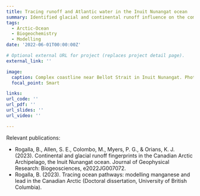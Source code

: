 ```yaml
---
title: Tracing runoff and Atlantic water in the Inuit Nunangat ocean
summary: Identified glacial and continental runoff influence on the composition of water that transits through the Canadian Arctic Archipelago using a manganese (Mn) model. Studied the extension of Atlantic water from Davis Strait into Baffin Bay and the Archipelago using a Pb model.
tags:
  - Arctic-Ocean
  - Biogeochemistry
  - Modelling
date: '2022-06-01T00:00:00Z'

# Optional external URL for project (replaces project detail page).
external_link: ''

image:
  caption: Complex coastline near Bellot Strait in Inuit Nunangat. Photo by Birgit Rogalla.
  focal_point: Smart

links:
url_code: ''
url_pdf: ''
url_slides: ''
url_video: ''

---
```


Relevant publications:
- Rogalla, B., Allen, S. E., Colombo, M., Myers, P. G., & Orians, K. J. (2023). Continental and glacial runoff fingerprints in the Canadian Arctic Archipelago, the Inuit Nunangat ocean. Journal of Geophysical Research: Biogeosciences, e2022JG007072.
- Rogalla, B. (2023). Tracing ocean pathways: modelling manganese and lead in the Canadian Arctic (Doctoral dissertation, University of British Columbia).

